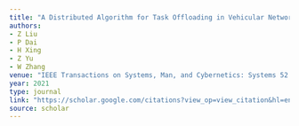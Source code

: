 ```yaml
---
title: "A Distributed Algorithm for Task Offloading in Vehicular Networks with Hybrid Fog/cloud Computing"
authors:
- Z Liu
- P Dai
- H Xing
- Z Yu
- W Zhang
venue: "IEEE Transactions on Systems, Man, and Cybernetics: Systems 52 (7), 4388-4401, 2021"
year: 2021
type: journal
link: "https://scholar.google.com/citations?view_op=view_citation&hl=en&user=xtXbq_AAAAAJ&pagesize=100&citation_for_view=xtXbq_AAAAAJ:M3ejUd6NZC8C"
source: scholar
---
```

